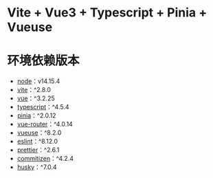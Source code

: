 # Vite + Vue3 + Typescript + Pinia + Vueuse

# 环境依赖版本
-   [node](https://github.com/nodejs/node)：v14.15.4
-   [vite](https://github.com/vitejs/vite)：^2.8.0
-   [vue](https://github.com/vuejs/vue)：^3.2.25
-   [typescript](https://github.com/microsoft/TypeScript)：^4.5.4
-   [pinia](https://github.com/vuejs/pinia)：^2.0.12
-   [vue-router](https://github.com/vuejs/router)：^4.0.14
-   [vueuse](https://github.com/vueuse/vueuse)：^8.2.0
-   [eslint](https://github.com/eslint/eslint)：^8.12.0
-   [prettier](https://github.com/prettier/prettier)：^2.6.1
-   [commitizen](https://github.com/commitizen/cz-cli)：^4.2.4
-   [husky](https://github.com/typicode/husky)：^7.0.4




